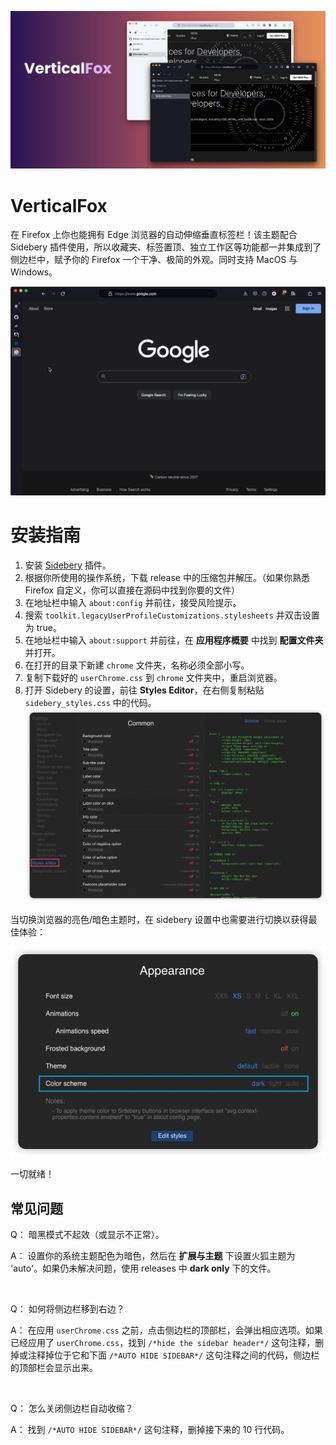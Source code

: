 ![](assets/header.png)

# VerticalFox

在 Firefox 上你也能拥有 Edge 浏览器的自动伸缩垂直标签栏！该主题配合 Sidebery 插件使用，所以收藏夹、标签置顶、独立工作区等功能都一并集成到了侧边栏中，赋予你的 Firefox 一个干净、极简的外观。同时支持 MacOS 与 Windows。

![](assets/gif1.gif)

# 安装指南

1. 安装 [Sidebery](https://addons.mozilla.org/en-US/firefox/addon/sidebery/) 插件。
2. 根据你所使用的操作系统，下载 release 中的压缩包并解压。（如果你熟悉 Firefox 自定义，你可以直接在源码中找到你要的文件）
3. 在地址栏中输入 `about:config` 并前往，接受风险提示。
4. 搜索 `toolkit.legacyUserProfileCustomizations.stylesheets` 并双击设置为 true。
5. 在地址栏中输入 `about:support` 并前往，在 **应用程序概要** 中找到 **配置文件夹** 并打开。
6. 在打开的目录下新建 `chrome` 文件夹，名称必须全部小写。
7. 复制下载好的 `userChrome.css` 到 `chrome` 文件夹中，重启浏览器。
8. 打开 Sidebery 的设置，前往 **Styles Editor**，在右侧复制粘贴 `sidebery_styles.css` 中的代码。
   ![img](assets/img1.png)

当切换浏览器的亮色/暗色主题时，在 sidebery 设置中也需要进行切换以获得最佳体验：

![](/assets/img2.png)

一切就绪！

## 常见问题

Q： 暗黑模式不起效（或显示不正常）。

A： 设置你的系统主题配色为暗色，然后在 **扩展与主题** 下设置火狐主题为 'auto'。如果仍未解决问题，使用 releases 中 **dark only** 下的文件。

<br/>

Q： 如何将侧边栏移到右边？

A： 在应用 `userChrome.css` 之前，点击侧边栏的顶部栏，会弹出相应选项。如果已经应用了 `userChrome.css`，找到 `/*hide the sidebar header*/` 这句注释，删掉或注释掉位于它和下面 `/*AUTO HIDE SIDEBAR*/` 这句注释之间的代码，侧边栏的顶部栏会显示出来。

<br/>

Q： 怎么关闭侧边栏自动收缩？

A： 找到 `/*AUTO HIDE SIDEBAR*/` 这句注释，删掉接下来的 10 行代码。

